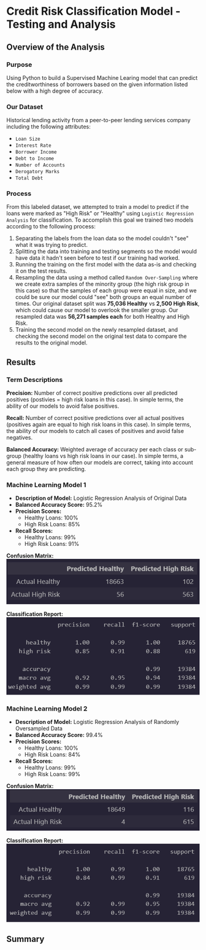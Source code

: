 # Credit Risk Classification Model - Testing and Analysis

## Overview of the Analysis

### Purpose

Using Python to build a Supervised Machine Learing model that can predict the creditworthiness of borrowers based on the given information listed below with a high degree of accuracy.

### Our Dataset

Historical lending activity from a peer-to-peer lending services company including the following attributes:  

* `Loan Size`
* `Interest Rate`
* `Borrower Income`
* `Debt to Income`
* `Number of Accounts`
* `Derogatory Marks`
* `Total Debt`

### Process

From this labeled dataset, we attempted to train a model to predict if the loans were marked as "High Risk" or "Healthy" using `Logistic Regression Analysis` for classification.  To accomplish this goal we trained two models according to the following process:  

1. Separating the labels from the loan data so the model couldn't "see" what it was trying to predict.
2. Splitting the data into training  and testing segments so the model would have data it hadn't seen before to test if our training had worked.
3. Running the training on the first model with the data as-is and checking it on the test results.
4. Resampling the data using a method called `Random Over-Sampling` where we create extra samples of the minority group (the high risk group in this case) so that the samples of each group were equal in size, and we could be sure our model could "see" both groups an equal number of times.  Our original dataset split was **75,036 Healthy** vs **2,500 High Risk**, which could cause our model to overlook the smaller group.  Our resampled data was **56,271 samples each** for both Healthy and High Risk.
5. Training the second model on the newly resampled dataset, and checking the second model on the original test data to compare the results to the original model.

## Results

### Term Descriptions

**Precision:** Number of correct positive predictions over all predicted positives (postivies = high risk loans in this case).  In simple terms, the ability of our models to avoid false positives.

**Recall:** Number of correct positive predictions over all actual positives (positives again are equal to high risk loans in this case).  In simple terms, the ability of our models to catch all cases of positives and avoid false negatives.

**Balanced Accuracy:** Weighted average of accuracy per each class or sub-group (healthy loans vs high risk loans in our case).  In simple terms, a general measure of how often our models are correct, taking into account each group they are predicting.

### Machine Learning Model 1

* **Description of Model:** Logistic Regression Analysis of Original Data
* **Balanced Accuracy Score:** 95.2%
* **Precision Scores:**
  * Healthy Loans: 100%
  * High Risk Loans: 85%
* **Recall Scores:**
  * Healthy Loans: 99%
  * High Risk Loans: 91%

**Confusion Matrix:**  
![Model 1 Confusion Matrix](Images/model_cm.png)  

**Classification Report:**  
![Model 1 Classification Report](Images/model_report.png)
### Machine Learning Model 2

* **Description of Model:** Logistic Regression Analysis of Randomly Oversampled Data
* **Balanced Accuracy Score:** 99.4%
* **Precision Scores:**
  * Healthy Loans: 100%
  * High Risk Loans: 84%
* **Recall Scores:**
  * Healthy Loans: 99%
  * High Risk Loans: 99%

**Confusion Matrix:**  
![Model 2 Confusion Matrix](Images/ros_cm.png)  

**Classification Report:**  
![Model 2 Classification Report](Images/ros_report.png)
## Summary
